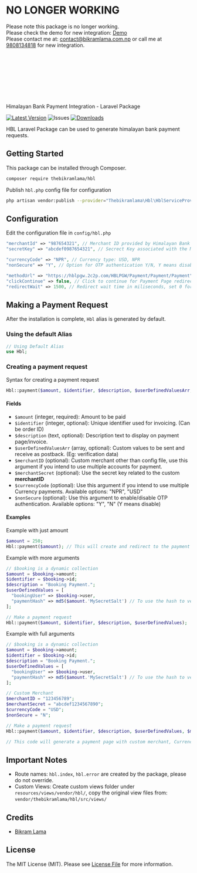 NO LONGER WORKING
===========================
Please note this package is no longer working.
<br />
Please check the demo for new integration: [Demo](https://hbl.bikramlama.com.np/)
<br />
Please contact me at: [contact@bikramlama.com.np](mailto:contact@bikramlama.com.np) or call me at [9808134818](tel:9808134818) for new integration.

<br /><br /><br /><br /><br /><br /><br /><br />
Himalayan Bank Payment Integration - Laravel Package

[![Latest Version](https://img.shields.io/github/v/release/TheBikramLama/hbl.svg?style=flat-square)](https://github.com/TheBikramLama/hbl/releases)
![Issues](https://img.shields.io/github/issues/TheBikramLama/hbl)
[![Downloads](https://img.shields.io/packagist/dt/TheBikramLama/hbl.svg?style=flat-square)](https://packagist.org/packages/thebikramlama/hbl)

HBL Laravel Package can be used to generate himalayan bank payment requests.

## Getting Started

This package can be installed through Composer.

```bash
composer require thebikramlama/hbl
```

Publish `hbl.php` config file for configuration
```bash
php artisan vendor:publish --provider="Thebikramlama\Hbl\HblServiceProvider"
```

## Configuration

Edit the configuration file in `config/hbl.php`
```php
"merchantId" => "987654321", // Merchant ID provided by Himalayan Bank
"secretKey" => "abcdef0987654321", // Secrect Key associated with the Merchant ID

"currencyCode" => "NPR", // Currency type: USD, NPR
"nonSecure" => "Y", // Option for OTP authentication Y/N, Y means disable authentication

"methodUrl" => "https://hblpgw.2c2p.com/HBLPGW/Payment/Payment/Payment", // Only update URL if needed
"clickContinue" => false, // Click to continue for Payment Page redirection true/false
"redirectWait" => 1500, // Redirect wait time in miliseconds, set 0 for no wait time
```

## Making a Payment Request

After the installation is complete, `Hbl` alias is generated by default.

### Using the default Alias
```php
// Using Default Alias
use Hbl;
```

### Creating a payment request
Syntax for creating a payment request
```php
Hbl::payment($amount, $identifier, $description, $userDefinedValuesArr, $merchantID, $merchantSecret, $currencyCode, $nonSecure);
```

#### Fields
- `$amount` (integer, required): Amount to be paid
- `$identifier` (integer, optional): Unique identifier used for invoicing. (Can be order ID)
- `$description` (text, optional): Description text to display on payment page/invoice.
- `$userDefinedValuesArr` (array, optional): Custom values to be sent and receive as postback. (Eg: verification data)
- `$merchantID` (optional): Custom merchant other than config file, use this argument if you intend to use multiple accounts for payment.
- `$merchantSecret` (optional): Use the secret key related to the custom **merchantID**
- `$currencyCode` (optional): Use this argument if you intend to use multiple Currency payments. Available options: "NPR", "USD"
- `$nonSecure` (optional): Use this argument to enable/disable OTP authentication. Available options: "Y", "N" (Y means disable)

#### Examples
Example with just amount
```php
$amount = 250;
Hbl::payment($amount); // This will create and redirect to the payment page of Rs/$ 250
```

Example with more arguments
```php
// $booking is a dynamic collection
$amount = $booking->amount;
$identifier = $booking->id;
$description = "Booking Payment.";
$userDefinedValues = [
  "bookingUser" => $booking->user,
  "paymentHash" => md5($amount.'MySecretSalt') // To use the hash to verify pament later
];

// Make a payment request
Hbl::payment($amount, $identifier, $description, $userDefinedValues);
```

Example with full arguments
```php
// $booking is a dynamic collection
$amount = $booking->amount;
$identifier = $booking->id;
$description = "Booking Payment.";
$userDefinedValues = [
  "bookingUser" => $booking->user,
  "paymentHash" => md5($amount.'MySecretSalt') // To use the hash to verify pament later
];

// Custom Merchant
$merchantID = "123456789";
$merchantSecret = "abcdef1234567890";
$currencyCode = "USD";
$nonSecure = "N";

// Make a payment request
Hbl::payment($amount, $identifier, $description, $userDefinedValues, $merchantID, $merchantSecret, $currencyCode, $nonSecure);

// This code will generate a payment page with custom merchant, Currency in US Dollars and Enable OTP authentication
```

## Important Notes
- Route names: `hbl.index`, `hbl.error` are created by the package, please do not override.
- Custom Views: Create custom views folder under `resources/views/vendor/hbl/`, copy the original view files from: `vendor/thebikramlama/hbl/src/views/`

## Credits
- [Bikram Lama](https://github.com/TheBikramLama)

## License

The MIT License (MIT). Please see [License File](LICENSE) for more information.
